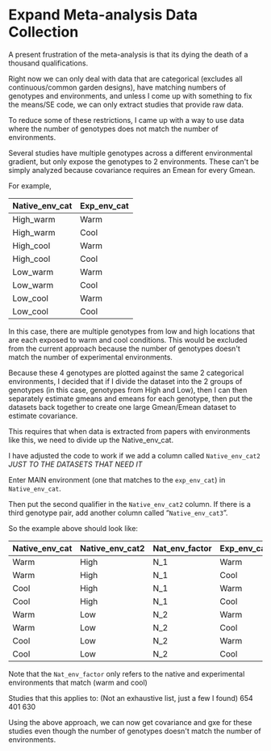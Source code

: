 # Expand Meta-analysis Data Collection

A present frustration of the meta-analysis is that its dying the death of a thousand qualifications. 

Right now we can only deal with data that are categorical (excludes all continuous/common garden designs), have matching numbers of genotypes and environments, and unless I come up with something to fix the means/SE code, we can only extract studies that provide raw data. 

To reduce some of these restrictions, I came up with a way to use data where the number of genotypes does not match the number of environments. 

Several studies have multiple genotypes across a different environmental gradient, but only expose the genotypes to 2 environments. These can't be simply analyzed because covariance requires an Emean for every Gmean.

For example, 

| Native_env_cat|	Exp_env_cat|
|---|---|
|High_warm	|Warm|
|High_warm	|Cool|
|High_cool |Warm|
|High_cool	|Cool|
|Low_warm	|Warm|
|Low_warm	|Cool|
|Low_cool	|Warm|
|Low_cool	|Cool|

In this case, there are multiple genotypes from low and high locations that are each exposed to warm and cool conditions. 
This would be excluded from the current approach because the number of genotypes doesn't match the number of experimental environments.

Because these 4 genotypes are plotted against the same 2 categorical environments, I decided that if I divide the dataset into the 2 groups of genotypes (in this case, genotypes from High and Low), then I can then separately estimate gmeans and emeans for each genotype, then put the datasets back together to create one large Gmean/Emean dataset to estimate covariance.

This requires that when data is extracted from papers with environments like this, we need to divide up the Native_env_cat. 

I have adjusted the code to work if we add a column called `Native_env_cat2` *JUST TO THE DATASETS THAT NEED IT* 

Enter MAIN environment (one that matches to the `exp_env_cat`) in `Native_env_cat`. 

Then put the second qualifier in the `Native_env_cat2` column. If there is a third genotype pair, add another column called “`Native_env_cat3`”. 

So the example above should look like: 

| Native_env_cat	| Native_env_cat2| Nat_env_factor| Exp_env_cat|
|---|---|---|---|
|Warm|High|N_1|Warm|
|Warm|High|N_1|Cool|
|Cool| High|N_1|Warm|
|Cool|High|N_1|Cool|
|Warm|Low|N_2|Warm|
|Warm|Low|N_2|Cool|
|Cool|Low|N_2|Warm|
|Cool|Low|N_2|Cool|

Note that the `Nat_env_factor` only refers to the native and experimental environments that match (warm and cool)

Studies that this applies to: (Not an exhaustive list, just a few I found)
654
401
630 

Using the above approach, we can now get covariance and gxe for these studies even though the number of genotypes doesn't match the number of environments.
